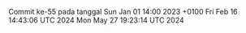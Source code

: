 Commit ke-55 pada tanggal Sun Jan 01 14:00 2023 +0100
Fri Feb 16 14:43:06 UTC 2024
Mon May 27 19:23:14 UTC 2024

